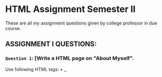 # HTML Assignment Semester II
These are all my assignment questions given by college professor in due course.

## ASSIGNMENT I QUESTIONS:

### `Question 1`: [Write a HTML page on "About Myself".
Use following HTML tags:
• <html>,<head>,<title>,<body>.
• Use different heading tags:(<h1> to <h6>).
• Use paragraph tag to create paragraph.
• Use bold,italic and underline tags for text formatting.
• Include using comment Syntax ,as & when needed.](https://github.com/xorus-Tnzu/HTML-Assignment/blob/main/Assignment1/about_myself.html) 
